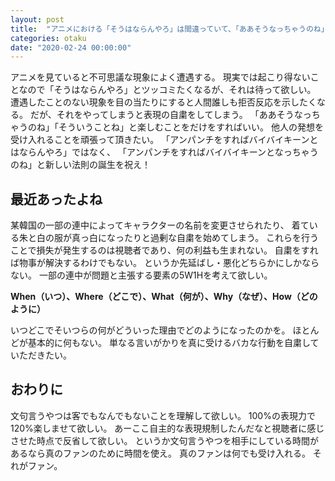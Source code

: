 ```yaml
---
layout: post
title:  "アニメにおける「そうはならんやろ」は間違っていて、「ああそうなっちゃうのね」が正しい"
categories: otaku
date: "2020-02-24 00:00:00"
---
```


アニメを見ていると不可思議な現象によく遭遇する。
現実では起こり得ないことなので「そうはならんやろ」とツッコミたくなるが、それは待って欲しい。
遭遇したことのない現象を目の当たりにすると人間誰しも拒否反応を示したくなる。
だが、それをやってしまうと表現の自粛をしてしまう。
「ああそうなっちゃうのね」「そういうことね」と楽しむことをだけをすればいい。
他人の発想を受け入れることを頑張って頂きたい。
「アンパンチをすればバイバイキーンとはならんやろ」ではなく、
「アンパンチをすればバイバイキーンとなっちゃうのね」と新しい法則の誕生を祝え！

## 最近あったよね

某韓国の一部の連中によってキャラクターの名前を変更させられたり、
着ている朱と白の服が真っ白になったりと過剰な自粛を始めてしまう。
これらを行うことで損失が発生するのは視聴者であり、何の利益も生まれない。
自粛をすれば物事が解決するわけでもない。
というか先延ばし・悪化どちらかにしかならない。
一部の連中が問題と主張する要素の5W1Hを考えて欲しい。

**When（いつ）、Where（どこで）、What（何が）、Why（なぜ）、How（どのように）**

いつどこでそいつらの何がどういった理由でどのようになったのかを。
ほとんどが基本的に何もない。
単なる言いがかりを真に受けるバカな行動を自粛していただきたい。

## おわりに

文句言うやつは客でもなんでもないことを理解して欲しい。
100%の表現力で120%楽しませて欲しい。
あーここ自主的な表現規制したんだなと視聴者に感じさせた時点で反省して欲しい。
というか文句言うやつを相手にしている時間があるなら真のファンのために時間を使え。
真のファンは何でも受け入れる。
それがファン。
